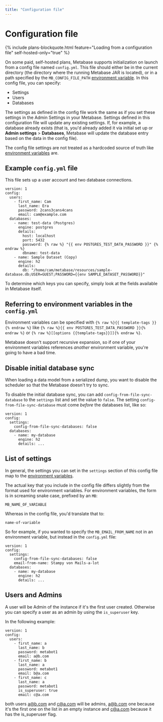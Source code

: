 ```yaml
---
title: "Configuration file"
---
```


# Configuration file

{% include plans-blockquote.html feature="Loading from a configuration file" self-hosted-only="true" %}

On some paid, self-hosted plans, Metabase supports initialization on launch from a config file named `config.yml`. This file should either be in the current directory (the directory where the running Metabase JAR is located), or in a path specified by the `MB_CONFIG_FILE_PATH` [environment variable](./environment-variables.md). In this config file, you can specify:

- Settings
- Users
- Databases

The settings as defined in the config file work the same as if you set these settings in the Admin Settings in your Metabase. Settings defined in this configuration file will update any existing settings. If, for example, a database already exists (that is, you'd already added it via initial set up or **Admin settings** > **Databases**, Metabase will update the database entry based on the data in the config file). 

The config file settings are not treated as a hardcoded source of truth like [environment variables](./environment-variables.md) are.

## Example `config.yml` file

This file sets up a user account and two database connections.

```
version: 1
config:
  users:
    - first_name: Cam
      last_name: Era
      password: 2cans3cans4cans
      email: cam@example.com
  databases:
    - name: test-data (Postgres)
      engine: postgres
      details:
        host: localhost
        port: 5432
        password: {% raw %} "{{ env POSTGRES_TEST_DATA_PASSWORD }}" {% endraw %}
        dbname: test-data
    - name: Sample Dataset (Copy)
      engine: h2
      details:
        db: "/home/cam/metabase/resources/sample-database.db;USER=GUEST;PASSWORD={{env SAMPLE_DATASET_PASSWORD}}"
```

To determine which keys you can specify, simply look at the fields available in Metabase itself.

## Referring to environment variables in the `config.yml`

Environment variables can be specified with `{% raw %}{{ template-tags }}{% endraw %}` like `{% raw %}{{ env POSTGRES_TEST_DATA_PASSWORD }}{% endraw %}` or `{% raw %}[[options {{template-tags}}]]{% endraw %}`.

Metabase doesn't support recursive expansion, so if one of your environment variables references _another_ environment variable, you're going to have a bad time.

## Disable initial database sync

When loading a data model from a serialized dump, you want to disable the scheduler so that the Metabase doesn't try to sync.

To disable the initial database sync, you can add `config-from-file-sync-database` to the `settings` list and set the value to `false`. The setting `config-from-file-sync-database` must come _before_ the databases list, like so:

```
version: 1
config:
  settings:
    config-from-file-sync-databases: false
  databases:
    - name: my-database
      engine: h2
      details: ...
```

## List of settings

In general, the settings you can set in the `settings` section of this config file map to the [environment variables](./environment-variables.md).

The actual key that you include in the config file differs slightly from the format used for environment variables. For environment variables, the form is in screaming snake case, prefixed by an `MB`:

```
MB_NAME_OF_VARIABLE
```

Whereas in the config file, you'd translate that to:

```
name-of-variable
```

So for example, if you wanted to specify the `MB_EMAIL_FROM_NAME` not in an environment variable, but instead in the `config.yml` file:

```
version: 1
config:
  settings:
    config-from-file-sync-databases: false
    email-from-name: Stampy von Mails-a-lot
  databases:
    - name: my-database
      engine: h2
      details: ...
```

## Users and Admins

A user will be Admin of the instance if it's the first user created. Otherwise you can specify a user as an admin by using the `is_superuser` key.

In the following example:
```
version: 1
config:
  users:
    - first_name: a
      last_name: b
      password: metabot1
      email: a@b.com
    - first_name: b
      last_name: a
      password: metabot1
      email: b@a.com
    - first_name: c
      last_name: a
      password: metabot1
      is_superuser: true
      email: c@a.com
```
both users a@b.com and c@a.com will be admins, a@b.com one because it's the first one on the list in an empty instance and c@a.com because it has the is_superuser flag.

 
